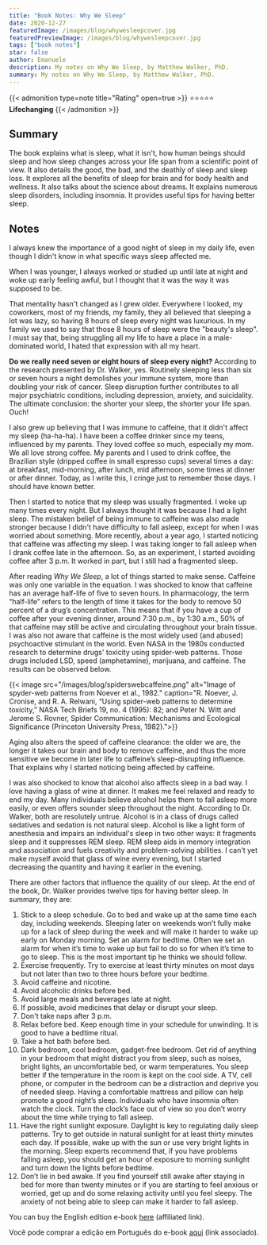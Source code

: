 ```yaml
---
title: "Book Notes: Why We Sleep"
date: 2020-12-27
featuredImage: /images/blog/whywesleepcover.jpg
featuredPreviewImage: /images/blog/whywesleepcover.jpg
tags: ["book notes"]
star: false
author: Emanuele
description: My notes on Why We Sleep, by Matthew Walker, PhD.
summary: My notes on Why We Sleep, by Matthew Walker, PhD.
---
```


{{< admonition type=note title="Rating" open=true >}}
:star::star::star::star::star: **Lifechanging**
{{< /admonition >}}


## Summary
The book explains what is sleep, what it isn't, how human beings should sleep and how sleep changes across your life span from a scientific point of view. It also details the good, the bad, and the deathly of sleep and sleep loss. It explores all the benefits of sleep for brain and for body health and wellness. It also talks about the science about dreams. It explains numerous sleep disorders, including insomnia. It provides useful tips for having better sleep.

## Notes

I always knew the importance of a good night of sleep in my daily life, even though I didn't know in what specific ways sleep affected me. 

When I was younger, I always worked or studied up until late at night and woke up early feeling awful, but I thought that it was the way it was supposed to be. 

That mentality hasn't changed as I grew older. Everywhere I looked, my coworkers, most of my friends, my family, they all believed that sleeping a lot was lazy, so having 8 hours of sleep every night was luxurious. In my family we used to say that those 8 hours of sleep were the "beauty's sleep". I must say that, being struggling all my life to have a place in a male-dominated world, I hated that expression with all my heart.

**Do we really need seven or eight hours of sleep every night?** According to the research presented by Dr. Walker, yes. Routinely sleeping less than six or seven hours a night demolishes your immune system, more than doubling your risk of cancer. Sleep disruption further contributes to all major psychiatric conditions, including depression, anxiety, and suicidality. The ultimate conclusion: the shorter your sleep, the shorter your life span. Ouch!

I also grew up believing that I was immune to caffeine, that it didn't affect my sleep (ha-ha-ha). I have been a coffee drinker since my teens, influenced by my parents. They loved coffee so much, especially my mom. We all love strong coffee. My parents and I used to drink coffee, the Brazilian style (dripped coffee in small espresso cups) several times a day: at breakfast, mid-morning, after lunch, mid afternoon, some times at dinner or after dinner. Today, as I write this, I cringe just to remember those days. I should have known better.

Then I started to notice that my sleep was usually fragmented. I woke up many times every night. But I always thought it was because I had a light sleep. The mistaken belief of being immune to caffeine was also made stronger because I didn't have difficulty to fall asleep, except for when I was worried about something. More recently, about a year ago, I started noticing that caffeine was affecting my sleep. I was taking longer to fall asleep when I drank coffee late in the afternoon. So, as an experiment, I started avoiding coffee after 3 p.m. It worked in part, but I still had a fragmented sleep.

After reading *Why We Sleep*, a lot of things started to make sense. Caffeine was only one variable in the equation. I was shocked to know that caffeine has an average half-life of five to seven hours. In pharmacology, the term “half-life” refers to the length of time it takes for the body to remove 50 percent of a drug’s concentration. This means that if you have a cup of coffee after your evening dinner, around 7:30 p.m., by 1:30 a.m., 50% of that caffeine may still be active and circulating throughout your brain tissue. I was also not aware that caffeine is the most widely used (and abused) psychoactive stimulant in the world. Even NASA in the 1980s conducted research to determine drugs' toxicity using spider-web patterns. Those drugs included LSD, speed (amphetamine), marijuana, and caffeine. The results can be observed below.


{{< image src="/images/blog/spiderswebcaffeine.png" alt="Image of spyder-web patterns from Noever et al., 1982." caption="R. Noever, J. Cronise, and R. A. Relwani, “Using spider-web patterns to determine toxicity,” NASA Tech Briefs 19, no. 4 (1995): 82; and Peter N. Witt and Jerome S. Rovner, Spider Communication: Mechanisms and Ecological Significance (Princeton University Press, 1982).">}}


Aging also alters the speed of caffeine clearance: the older we are, the longer it takes our brain and body to remove caffeine, and thus the more sensitive we become in later life to caffeine’s sleep-disrupting influence. That explains why I started noticing being affected by caffeine.

I was also shocked to know that alcohol also affects sleep in a bad way. I love having a glass of wine at dinner. It makes me feel relaxed and ready to end my day. Many individuals believe alcohol helps them to fall asleep more easily, or even offers sounder sleep throughout the night. According to Dr. Walker, both are resolutely untrue. Alcohol is in a class of drugs called sedatives and sedation is not natural sleep. Alcohol is like a light form of anesthesia and impairs an individual's sleep in two other ways: it fragments sleep and it suppresses REM sleep.  REM sleep aids in memory integration and association and fuels creativity and problem-solving abilities. I can't yet make myself avoid that glass of wine every evening, but I started decreasing the quantity and having it earlier in the evening.  

There are other factors that influence the quality of our sleep. At the end of the book, Dr. Walker provides twelve tips for having better sleep.  In summary, they are:

1. Stick to a sleep schedule. Go to bed and wake up at the same time each day, including weekends. Sleeping later on weekends won’t fully make up for a lack of sleep during the week and will make it harder to wake up early on Monday morning. Set an alarm for bedtime. Often we set an alarm for when it’s time to wake up but fail to do so for when it’s time to go to sleep. This is the most important tip he thinks we should follow.
2. Exercise frequently. Try to exercise at least thirty minutes on most days but not later than two to three hours before your bedtime.
3. Avoid caffeine and nicotine.
4. Avoid alcoholic drinks before bed.
5. Avoid large meals and beverages late at night.
6. If possible, avoid medicines that delay or disrupt your sleep.
7. Don't take naps after 3 p.m.
8. Relax before bed. Keep enough time in your schedule for unwinding. It is good to have a bedtime ritual.
9. Take a hot bath before bed.
10. Dark bedroom, cool bedroom, gadget-free bedroom. Get rid of anything in your bedroom that might distract you from sleep, such as noises, bright lights, an uncomfortable bed, or warm temperatures. You sleep better if the temperature in the room is kept on the cool side. A TV, cell phone, or computer in the bedroom can be a distraction and deprive you of needed sleep. Having a comfortable mattress and pillow can help promote a good night’s sleep. Individuals who have insomnia often watch the clock. Turn the clock’s face out of view so you don’t worry about the time while trying to fall asleep.
11. Have the right sunlight exposure. Daylight is key to regulating daily sleep patterns. Try to get outside in natural sunlight for at least thirty minutes each day. If possible, wake up with the sun or use very bright lights in the morning. Sleep experts recommend that, if you have problems falling asleep, you should get an hour of exposure to morning sunlight and turn down the lights before bedtime.
12. Don’t lie in bed awake. If you find yourself still awake after staying in bed for more than twenty minutes or if you are starting to feel anxious or worried, get up and do some relaxing activity until you feel sleepy. The anxiety of not being able to sleep can make it harder to fall asleep.

You can buy the English edition e-book [here](https://amzn.to/3aTeldw) (affiliated link).

Você pode comprar a edição em Português do e-book [aqui](https://amzn.to/3rvpaZi) (link associado). 